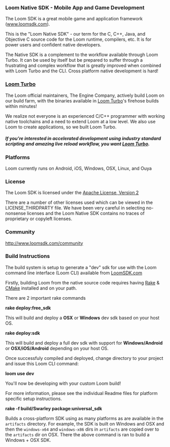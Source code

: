 ### Loom Native SDK - Mobile App and Game Development

The Loom SDK is a great mobile game and application framework (www.loomsdk.com). 

This is the "Loom Native SDK" - our term for the C, C++, Java, and Objective C source code for the Loom runtime, compilers, etc. It is for power users and confident native developers.

The Native SDK is a complement to the workflow available through Loom Turbo. It can be used by itself but be prepared to suffer through a frustrating and complex workflow that is greatly improved when combined with Loom Turbo and the CLI. Cross platform native development is hard!

### [Loom Turbo](http://www.loomsdk.com/plans) 

The Loom official maintainers, The Engine Company, actively build Loom on our build farm, with the binaries available in [Loom Turbo](http://www.loomsdk.com/plans)'s firehose builds within minutes!

We realize not everyone is an experienced C/C++ programmer with working native toolchains and a need to extend Loom at a low level.  We also use Loom to create applications, so we built Loom Turbo.

##### If you're interested in accelerated development using industry standard scripting and amazing live reload workflow, you want [Loom Turbo](http://www.loomsdk.com/plans).

### Platforms

Loom currently runs on Android, iOS, Windows, OSX, Linux, and Ouya

### License

The Loom SDK is licensed under the [Apache License, Version 2](http://www.apache.org/licenses/LICENSE-2.0.html) 

There are a number of other licenses used which can be viewed in the LICENSE_THIRDPARTY file.  We have been very careful in selecting no-nonsense licenses and the Loom Native SDK contains no traces of proprietary or copyleft licenses.  

### Community

http://www.loomsdk.com/community 

### Build Instructions

The build system is setup to generate a "dev" sdk for use with the Loom command line interface (Loom CLI) available from [LoomSDK.com](http://www.loomsdk.com)

Firstly, building Loom from the native source code requires having [Rake](https://github.com/jimweirich/rake) & [CMake](http://www.cmake.org) installed and on your path.

There are 2 important rake commands

**rake deploy:free_sdk** 

This will build and deploy a **OSX** or **Windows** dev sdk based on your host OS.

**rake deploy:sdk** 

This will build and deploy a full dev sdk with support for **Windows/Android** or **OSX/iOS/Android** depending on your host OS.

Once successfuly compiled and deployed, change directory to your project and issue this Loom CLI command:

**loom use dev**

You'll now be developing with your custom Loom build!
 
For more information, please see the individual Readme files for platform specific setup instructions.

**rake -f build/Swarley package:universal_sdk**

Builds a cross-platform SDK using as many platforms as are available in the 
`artifacts` directory. For example, the SDK is built on Windows and OSX and then
the `windows-x64` and `windows-x86` dirs in `artifacts` are copied over to the
`artifacts` dir on OSX. There the above command is ran to build a Windows + OSX
SDK.